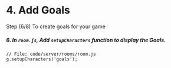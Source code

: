 # 4. Add Goals

Step (6/8) To create goals for your game

##### 6. In `room.js`, Add `setupCharacters` function to display the Goals.

```
// File: code/server/rooms/room.js
g.setupCharacters('goals');
```

